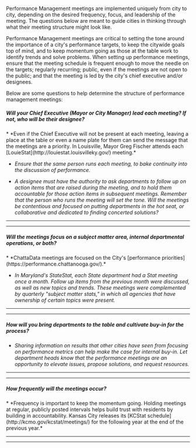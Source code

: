 Performance Management meetings are implemented uniquely from city to city, depending on the desired frequency, focus, and leadership of the meeting. The questions below are meant to guide cities in thinking through what their meeting structure might look like.

Performance Management meetings are critical to setting the tone around the importance of a city's performance targets, to keep the citywide goals top of mind, and to keep momentum going as those at the table work to identify trends and solve problems. When setting up performance meetings, ensure that the meeting schedule is frequent enough to move the needle on the targets; regularly recurring; public, even if the meetings are not open to the public; and that the meeting is led by the city's chief executive and/or designees.

Below are some questions to help determine the structure of performance management meetings:

<h5>Will your Chief Executive (Mayor or City Manager) lead each meeting?
If not, who will be their designee?</h5>
* *Even if the Chief Executive will not be present at each meeting, leaving a place at the table or even a name plate for them can send the message that the meetings are a priority. In Louisville, Mayor Greg Fischer attends each [LouieStat](http://louiestat.louisvilleky.gov/) meeting.*

* *Ensure that the same person runs each meeting, to bake continuity into the discussion of performance.*

* *A designee must have the authority to ask departments to follow up on action items that are raised during the meeting, and to hold them accountable for those action items in subsequent meetings. Remember that the person who runs the meeting will set the tone. Will the meetings be contentious and focused on putting departments in the hot seat, or collaborative and dedicated to finding concerted solutions?*

__________________________________________________________________________________________________________________
__________________________________________________________________________________________________________________

<h5>Will the meetings focus on a subject matter area, internal departmental operations, or both?</h5>
* *ChattaData meetings are focused on the City's [performance priorities](https://performance.chattanooga.gov/).*

* *In Maryland's StateStat, each State department had a Stat meeting once a month. Follow up items from the previous month were discussed, as well as new topics and trends. These meetings were complemented by quarterly "subject matter stats," in which all agencies that have ownership of certain topics were present.*
__________________________________________________________________________________________________________________
__________________________________________________________________________________________________________________

<h5>How will you bring departments to the table and cultivate buy-in for the process?</h5>

* *Sharing information on results that other cities have seen from focusing on performance metrics can help make the case for internal buy-in. Let department heads know that the performance meetings are an opportunity to elevate issues, propose solutions, and request resources.*
__________________________________________________________________________________________________________________
__________________________________________________________________________________________________________________

<h5>How frequently will the meetings occur?</h5>
* *Frequency is important to keep the momentum going. Holding meetings at regular, publicly posted intervals helps build trust with residents by building in accountability.
Kansas City releases its [KCStat schedule](http://kcmo.gov/kcstat/meetings/) for the following year at the end of the previous year.*

__________________________________________________________________________________________________________________
__________________________________________________________________________________________________________________
